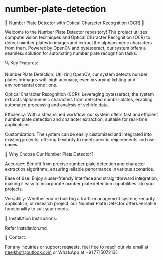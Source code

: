 # number-plate-detection
🚗 Number Plate Detector with Optical Character Recognition (OCR) 🚗

Welcome to the Number Plate Detector repository! This project utilizes computer vision techniques and Optical Character Recognition (OCR) to detect number plates in images and extract the alphanumeric characters from them. Powered by OpenCV and pytesseract, our system offers a seamless solution for automating number plate recognition tasks.

🔍 Key Features:

Number Plate Detection: Utilizing OpenCV, our system detects number plates in images with high accuracy, even in varying lighting and environmental conditions.

Optical Character Recognition (OCR): Leveraging pytesseract, the system extracts alphanumeric characters from detected number plates, enabling automated processing and analysis of vehicle data.

Efficiency: With a streamlined workflow, our system offers fast and efficient number plate detection and character extraction, suitable for real-time applications.

Customization: The system can be easily customized and integrated into existing projects, offering flexibility to meet specific requirements and use cases.

🌟 Why Choose Our Number Plate Detector?

Accuracy: Benefit from precise number plate detection and character extraction algorithms, ensuring reliable performance in various scenarios.

Ease of Use: Enjoy a user-friendly interface and straightforward integration, making it easy to incorporate number plate detection capabilities into your projects.

Versatility: Whether you're building a traffic management system, security application, or research project, our Number Plate Detector offers versatile functionality to suit your needs.

🔧 Installation Instructions:

Refer Installation.md

📧 Contact:

For any inquiries or support requests, feel free to reach out via email at neelkhot@outlook.com or WhatsApp at +91 7715072136
